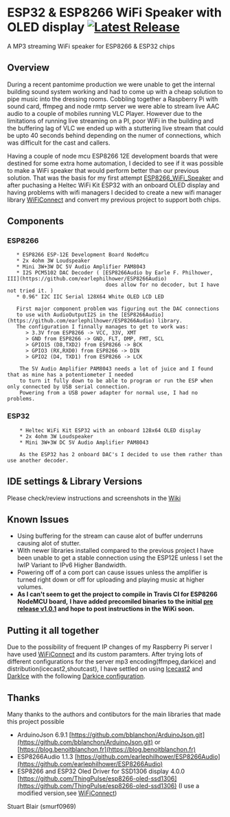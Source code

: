 # ESP32 & ESP8266 WiFi Speaker with OLED display [![Latest Release](https://img.shields.io/github/release-pre/smurf0969/ESP32_ESP8266_WiFi_Speaker_OLED.svg)](https://github.com/smurf0969/ESP32_ESP8266_WiFi_Speaker_OLED/releases/latest)
A MP3 streaming WiFi speaker for ESP8266 & ESP32 chips

## Overview
During a recent pantomime production we were unable to get the internal building sound system working and had to come up with a cheap solution to pipe music into the dressing rooms.
Cobbling together a Raspberry Pi with sound card, ffmpeg and node rmtp server we were able to stream live AAC audio to a couple of mobiles running VLC Player. However due to the limitations of running live streaming on a PI, poor WiFi in the building and the buffering lag of VLC we ended up with a stuttering live stream that could be upto 40 seconds behind depending on the numer of connections, which was difficult for the cast and callers.

Having a couple of node mcu ESP8266 12E development boards that were destined for some extra home automation, I decided to see if it was possible to make a WiFi speaker that would perform better than our previous solution.
That was the basis for my first attempt [ESP8266_WiFi_Speaker](https://github.com/smurf0969/ESP8266_WiFi_Speaker) and after puchasing a Heltec WiFi Kit ESP32 with an onboard OLED display and having problems with wifi managers I decided to create a new wifi manager library [WiFiConnect](https://github.com/smurf0969/WiFiConnect) and convert my previous project to support both chips.

## Components  
   ### ESP8266
       * ESP8266 ESP-12E Development Board NodeMcu
       * 2x 4ohm 3W Loudspeaker
       * Mini 3W+3W DC 5V Audio Amplifier PAM8043
       * I2S PCM5102 DAC Decoder ( [ESP8266Audio by Earle F. Philhower, III](https://github.com/earlephilhower/ESP8266Audio)
                                    does allow for no decoder, but I have not tried it. )
       * 0.96" I2C IIC Serial 128X64 White OLED LCD LED 

       First major component problem was figuring out the DAC connections
       to use with AudioOutputI2S in the [ESP8266Audio](https://github.com/earlephilhower/ESP8266Audio) library.  
       The configuration I finnally manages to get to work was:  
          > 3.3V from ESP8266 -> VCC, 33V, XMT  
          > GND from ESP8266 -> GND, FLT, DMP, FMT, SCL  
          > GPIO15 (D8,TXD2) from ESP8266 -> BCK  
          > GPIO3 (RX,RXD0) from ESP8266 -> DIN  
          > GPIO2 (D4, TXD1) from ESP8266 -> LCK  
   
        The 5V Audio Amplifier PAM8043 needs a lot of juice and I found that as mine has a potentiometer I needed
        to turn it fully down to be able to program or run the ESP when only connected by USB serial connection.
        Powering from a USB power adapter for normal use, I had no problems.

   ### ESP32  
        * Heltec WiFi Kit ESP32 with an onboard 128x64 OLED display
        * 2x 4ohm 3W Loudspeaker
        * Mini 3W+3W DC 5V Audio Amplifier PAM8043

        As the ESP32 has 2 onboard DAC's I decided to use them rather than use another decoder.

## IDE settings & Library Versions
Please check/review instructions and screenshots in the [Wiki](https://github.com/smurf0969/ESP32_ESP8266_WiFi_Speaker_OLED/wiki)

## Known Issues
 * Using buffering for the stream can cause alot of buffer underruns causing alot of stutter.
 * With newer libraries installed compared to the previous project I have been unable to get a stable connection using the ESP12E unless I set the IwIP Variant to IPv6 Higher Bandwidth.
 * Powering off of a com port can cause issues unless the amplifier is turned right down or off for uploading and playing music at higher volumes.
 * **As I can't seem to get the project to compile in Travis CI for ESP8266 NodeMCU board,** 
   **I have added precomiled binaries to the initial [pre release v1.0.1](https://github.com/smurf0969/ESP32_ESP8266_WiFi_Speaker_OLED/releases/tag/1.0.1) and hope to post instructions in the WiKi soon.**

## Putting it all together
Due to the possibility of frequent IP changes of my Raspberry Pi server I have used [WiFiConnect](https://github.com/smurf0969/WiFiConnect) and its custom paramters.
After trying lots of different configurations for the server mp3 encoding(ffmpeg,darkice) and distribution(icecast2,shoutcast), I have settled on using [Icecast2](http://icecast.org/) and [DarkIce](http://www.darkice.org/) with the following [Darkice configuration](./docs/darkice.cfg).

## Thanks
Many thanks to the authors and contibutors for the main libraries that made this project possible  
  - ArduinoJson 6.9.1 [https://github.com/bblanchon/ArduinoJson.git](https://github.com/bblanchon/ArduinoJson.git) or [https://blog.benoitblanchon.fr](https://blog.benoitblanchon.fr)
  - ESP8266Audio 1.1.3 [https://github.com/earlephilhower/ESP8266Audio](https://github.com/earlephilhower/ESP8266Audio)
  - ESP8266 and ESP32 Oled Driver for SSD1306 display 4.0.0 [https://github.com/ThingPulse/esp8266-oled-ssd1306](https://github.com/ThingPulse/esp8266-oled-ssd1306) (I use a modified version,see [WiFiConnect]())

Stuart Blair (smurf0969)
